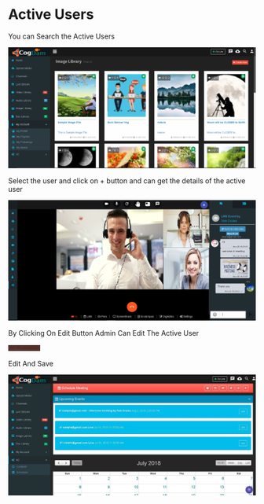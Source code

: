 # Active Users

You can Search the Active Users 

![](../../.gitbook/assets/image%20%28107%29.png)

Select the user and click on + button and can get the details of the active user

![](../../.gitbook/assets/image%20%28173%29.png)

By Clicking On Edit Button Admin Can Edit The Active User

![](../../.gitbook/assets/image%20%2853%29.png)

Edit And Save

![](../../.gitbook/assets/image%20%28120%29.png)




